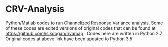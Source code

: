# CRV-Analysis
Python/Matlab codes to run Channelized Response Variance analysis. Some of these codes are edited versions of original codes that can be found at https://github.com/isikdogan/rivamap . Codes here are written in Python 2.7 Original codes at above link have been updated to Python 3.5
